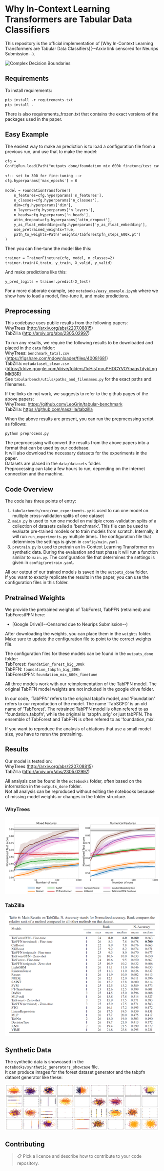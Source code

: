 # Why In-Context Learning Transformers are Tabular Data Classifiers

This repository is the official implementation of [Why In-Context Learning Transformers are Tabular Data Classifiers](--Arxiv link censored for Neurips Submission--). 

![Complex Decision Boundaries](figures/boundary_plots.png)

## Requirements

To install requirements:

```setup
pip install -r requirements.txt
pip install .
```

There is also requirements_frozen.txt that contains the exact versions of the packages used in the paper. 


## Easy Example

The easiest way to make an prediction is to load a configuration file from a previous run, and use that to make the model:

```load model
cfg = ConfigRun.load(Path("outputs_done/foundation_mix_600k_finetune/test_categorical_classification/44156/#0/config_run.yaml"))

<!-- set to 300 for fine-tuning -->
cfg.hyperparams['max_epochs'] = 0

model = FoundationTransformer(
    n_features=cfg.hyperparams['n_features'],
    n_classes=cfg.hyperparams['n_classes'],
    dim=cfg.hyperparams['dim'],
    n_layers=cfg.hyperparams['n_layers'],
    n_heads=cfg.hyperparams['n_heads'],
    attn_dropout=cfg.hyperparams['attn_dropout'],
    y_as_float_embedding=cfg.hyperparams['y_as_float_embedding'],
    use_pretrained_weights=True,
    path_to_weights=Path('weights/tabforestpfn_steps_600k.pt')
)

```

Then you can fine-tune the model like this:

``` Model Training
trainer = TrainerFinetune(cfg, model, n_classes=2)
trainer.train(X_train, y_train, X_valid, y_valid)
```

And make predictions like this:

``` Model Prediction
y_pred_logits = trainer.predict(X_test)
```

For a more elaborate example, see `notebooks/easy_example.ipynb` where we show how to load a model, fine-tune it, and make predictions.




## Preprocessing

This codebase uses public results from the following papers:  
WhyTrees (http://arxiv.org/abs/2207.08815)  
TabZilla (http://arxiv.org/abs/2305.02997)  

To run any results, we require the following results to be downloaded and placed in the `data` folder:  
WhyTrees: `benchmark_total.csv`   (https://figshare.com/ndownloader/files/40081681)     
TabZilla: `metadataset_clean.csv`  (https://drive.google.com/drive/folders/1cHisTmruPHDCYVOYnaqvTdybLngMkB8R)   
See `tabularbench/utils/paths_and_filenames.py` for the exact paths and filenames.   

If the links do not work, we suggests to refer to the github pages of the above papers:  
WhyTrees: https://github.com/LeoGrin/tabular-benchmark  
TabZilla: https://github.com/naszilla/tabzilla  

When the above results are present, you can run the preprocessing script as follows:  

```preprocess
python preprocess.py
```

The preprocessing will convert the results from the above papers into a format that can be used by our codebase.  
It will also download the necessary datasets for the experiments in the paper.  
Datasets are placed in the `data/datasets` folder.  
Preprocessing can take a few hours to run, depending on the internet connection and the machine.  

## Code Overview

The code has three points of entry:  

1. `tabularbench/core/run_experiments.py` is used to run one model on multiple cross-validation splits of one dataset
2. `main.py` is used to run one model on multiple cross-validation splits of a collection of datasets called a 'benchmark'. This file can be used to evaluate pre-trained models or to train models from scratch. Internally, it will run `run_experiments.py` multiple times. The configuration file that determines the settings is given in `config/main.yaml`.
3. `pretrain.py` is used to pretrain an In-Context Learning Transformer on synthetic data. During the evaluation and test phase it will run a function similar to `main.py`. The configuration file that determines the settings is given in `config/pretrain.yaml`.

All our output of our trained models is saved in the `outputs_done` folder.  
If you want to exactly replicate the results in the paper, you can use the configuration files in this folder.

## Pretrained Weights

We provide the pretrained weights of TabForest, TabPFN (retrained) and TabForestPFN here:  

- [Google Drive](--Censored due to Neurips Submission--)  

After downloading the weights, you can place them in the `weights` folder.  
Make sure to update the configuration file to point to the correct weights file.  

The configuration files for these models can be found in the `outputs_done` folder:  
TabForest: `foundation_forest_big_300k`  
TabPFN: `foundation_tabpfn_big_300k`  
TabForestPFN: `foundation_mix_600k_finetune`  

All three models work with our reimplementation of the TabPFN model. The original TabPFN model weights are not included in the google drive folder.  

In our code, 'TabPFN' refers to the original tabpfn model, and 'Foundation' refers to our reproduction of the model.
The name 'TabSGFD' is an old name of 'TabForest'.
The retrained TabPFN model is often refered to as 'foundation_tabpfn', while the original is 'tabpfn_orig' or just tabPFN.
The ensemble of TabForest and TabPFN is often refered to as 'foundation_mix'.  

If you want to reproduce the analysis of ablations that use a small model size, you have to rerun the pretraining.  

## Results

Our model is tested on:  
WhyTrees (http://arxiv.org/abs/2207.08815)  
TabZilla (http://arxiv.org/abs/2305.02997)  

All analysis can be found in the `notebooks` folder, often based on the information in the `outputs_done` folder.  
Not all analysis can be reproduced without editing the notebooks because of missing model weights or changes in the folder structure.

### WhyTrees

![WhyTrees](figures/whytrees_main.png)

### TabZilla

![TabZilla](figures/tabzilla_table.png)


## Synthetic Data

The synthetic data is showcased in the `notebooks/synthetic_generators_showcase` file.  
It can produce images for the forest dataset generator and the tabpfn dataset generator like these:  

![Forest](figures/synthetic_forest.png)


## Contributing

>📋  Pick a licence and describe how to contribute to your code repository. 
